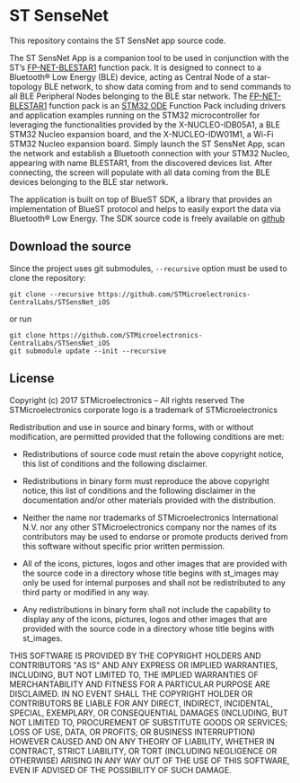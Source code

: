 # ST SenseNet

This repository contains the ST SensNet app source code.

The ST SensNet App is a companion tool to be used in conjunction with the ST’s [FP-NET-BLESTAR1](http://www.st.com/content/st_com/en/products/embedded-software/mcus-embedded-software/stm32-embedded-software/stm32-ode-function-pack-sw/fp-net-blestar1.html) function pack. It is designed to connect to a Bluetooth® Low Energy (BLE) device, acting as Central Node of a star-topology BLE network, to show data coming from and to send commands to all BLE Peripheral Nodes belonging to the BLE star network.
The [FP-NET-BLESTAR1](http://www.st.com/content/st_com/en/products/embedded-software/mcus-embedded-software/stm32-embedded-software/stm32-ode-function-pack-sw/fp-net-blestar1.html) function pack is an [STM32 ODE](http://st.com/stm32ode) Function Pack including drivers and application examples running on the STM32 microcontroller for leveraging the functionalities provided by the X-NUCLEO-IDB05A1, a BLE STM32 Nucleo expansion board, and the X-NUCLEO-IDW01M1, a Wi-Fi STM32 Nucleo expansion board.
Simply launch the ST SensNet App, scan the network and establish a Bluetooth connection with your STM32 Nucleo, appearing with name BLESTAR1, from the discovered devices list.
After connecting, the screen will populate with all data coming from the BLE devices belonging to the BLE star network.

The application is built on top of BlueST SDK, a library that provides an implementation of BlueST protocol and helps to easily export the data via Bluetooth® Low Energy. The SDK source code is freely available on [github](https://github.com/STMicroelectronics-CentralLabs/)

## Download the source

Since the project uses git submodules, <code>--recursive</code> option must be used to clone the repository:

```Shell
git clone --recursive https://github.com/STMicroelectronics-CentralLabs/STSensNet_iOS
```

or run
```Shell
git clone https://github.com/STMicroelectronics-CentralLabs/STSensNet_iOS
git submodule update --init --recursive
```

## License

Copyright (c) 2017  STMicroelectronics – All rights reserved
The STMicroelectronics corporate logo is a trademark of STMicroelectronics

Redistribution and use in source and binary forms, with or without modification,
are permitted provided that the following conditions are met:

- Redistributions of source code must retain the above copyright notice, this list of conditions
and the following disclaimer.

- Redistributions in binary form must reproduce the above copyright notice, this list of
conditions and the following disclaimer in the documentation and/or other materials provided
with the distribution.

- Neither the name nor trademarks of STMicroelectronics International N.V. nor any other
STMicroelectronics company nor the names of its contributors may be used to endorse or
promote products derived from this software without specific prior written permission.

- All of the icons, pictures, logos and other images that are provided with the source code
in a directory whose title begins with st_images may only be used for internal purposes and
shall not be redistributed to any third party or modified in any way.

- Any redistributions in binary form shall not include the capability to display any of the
icons, pictures, logos and other images that are provided with the source code in a directory
whose title begins with st_images.

THIS SOFTWARE IS PROVIDED BY THE COPYRIGHT HOLDERS AND CONTRIBUTORS "AS IS" AND ANY EXPRESS OR
IMPLIED WARRANTIES, INCLUDING, BUT NOT LIMITED TO, THE IMPLIED WARRANTIES OF MERCHANTABILITY
AND FITNESS FOR A PARTICULAR PURPOSE ARE DISCLAIMED. IN NO EVENT SHALL THE COPYRIGHT HOLDER
OR CONTRIBUTORS BE LIABLE FOR ANY DIRECT, INDIRECT, INCIDENTAL, SPECIAL, EXEMPLARY, OR
CONSEQUENTIAL DAMAGES (INCLUDING, BUT NOT LIMITED TO, PROCUREMENT OF SUBSTITUTE GOODS OR
SERVICES; LOSS OF USE, DATA, OR PROFITS; OR BUSINESS INTERRUPTION) HOWEVER CAUSED AND ON ANY
THEORY OF LIABILITY, WHETHER IN CONTRACT, STRICT LIABILITY, OR TORT (INCLUDING NEGLIGENCE OR
OTHERWISE) ARISING IN ANY WAY OUT OF THE USE OF THIS SOFTWARE, EVEN IF ADVISED OF THE POSSIBILITY
OF SUCH DAMAGE.

